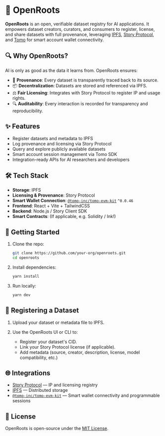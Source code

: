 # 🌱 OpenRoots

**OpenRoots** is an open, verifiable dataset registry for AI applications. It empowers dataset creators, curators, and consumers to register, license, and share datasets with full provenance, leveraging [IPFS](https://ipfs.tech/), [Story Protocol](https://storyprotocol.xyz/), and [Tomo](https://www.npmjs.com/package/@tomo-inc/tomo-evm-kit) for smart account wallet connectivity.

## 🔍 Why OpenRoots?

AI is only as good as the data it learns from. OpenRoots ensures:

- 🔗 **Provenance**: Every dataset is transparently traced back to its source.
- 📦 **Decentralization**: Datasets are stored and referenced via IPFS.
- ⚖️ **Fair Licensing**: Integrates with Story Protocol to register IP and usage rights.
- 🔍 **Auditability**: Every interaction is recorded for transparency and reproducibility.

## ✨ Features

- Register datasets and metadata to IPFS
- Log provenance and licensing via Story Protocol
- Query and explore publicly available datasets
- Smart account session management via Tomo SDK
- Integration-ready APIs for AI researchers and developers

## 🛠 Tech Stack

- **Storage**: IPFS
- **Licensing & Provenance**: Story Protocol
- **Smart Wallet Connection**: [`@tomo-inc/tomo-evm-kit`](https://www.npmjs.com/package/@tomo-inc/tomo-evm-kit) `^0.0.46`
- **Frontend**: React + Vite + TailwindCSS
- **Backend**: Node.js / Story Client SDK
- **Smart Contracts**: (If applicable, e.g. Solidity / Ink!)

## 🚀 Getting Started

1. Clone the repo:

   ```bash
   git clone https://github.com/your-org/openroots.git
   cd openroots
   ```

2. Install dependencies:

   ```bash
   yarn install
   ```

3. Run locally:

   ```bash
   yarn dev
   ```

## 📄 Registering a Dataset

1. Upload your dataset or metadata file to IPFS.
2. Use the OpenRoots UI or CLI to:

   - Register your dataset's CID.
   - Link your Story Protocol license (if applicable).
   - Add metadata (source, creator, description, license, model compatibility, etc.)

## 🌐 Integrations

- [Story Protocol](https://storyprotocol.xyz) — IP and licensing registry
- [IPFS](https://ipfs.tech) — Distributed storage
- [`@tomo-inc/tomo-evm-kit`](https://www.npmjs.com/package/@tomo-inc/tomo-evm-kit) — Smart wallet connectivity and programmable sessions

## 📜 License

OpenRoots is open-source under the [MIT License](LICENSE).
